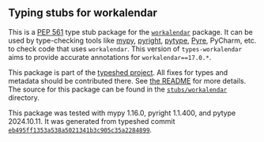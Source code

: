 ## Typing stubs for workalendar

This is a [PEP 561](https://peps.python.org/pep-0561/)
type stub package for the [`workalendar`](https://github.com/workalendar/workalendar) package.
It can be used by type-checking tools like
[mypy](https://github.com/python/mypy/),
[pyright](https://github.com/microsoft/pyright),
[pytype](https://github.com/google/pytype/),
[Pyre](https://pyre-check.org/),
PyCharm, etc. to check code that uses `workalendar`. This version of
`types-workalendar` aims to provide accurate annotations for
`workalendar==17.0.*`.

This package is part of the [typeshed project](https://github.com/python/typeshed).
All fixes for types and metadata should be contributed there.
See [the README](https://github.com/python/typeshed/blob/main/README.md)
for more details. The source for this package can be found in the
[`stubs/workalendar`](https://github.com/python/typeshed/tree/main/stubs/workalendar)
directory.

This package was tested with
mypy 1.16.0,
pyright 1.1.400,
and pytype 2024.10.11.
It was generated from typeshed commit
[`eb495ff1353a538a5021341b3c905c35a2284899`](https://github.com/python/typeshed/commit/eb495ff1353a538a5021341b3c905c35a2284899).